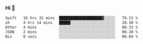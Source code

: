 ### Hi 👋

<!--START_SECTION:waka-->

```txt
Swift   16 hrs 32 mins  ███████████████████▓░░░░░   79.13 %
sh      4 hrs 14 mins   █████░░░░░░░░░░░░░░░░░░░░   20.30 %
Other   4 mins          ░░░░░░░░░░░░░░░░░░░░░░░░░   00.33 %
JSON    2 mins          ░░░░░░░░░░░░░░░░░░░░░░░░░   00.20 %
Nix     0 secs          ░░░░░░░░░░░░░░░░░░░░░░░░░   00.04 %
```

<!--END_SECTION:waka-->
